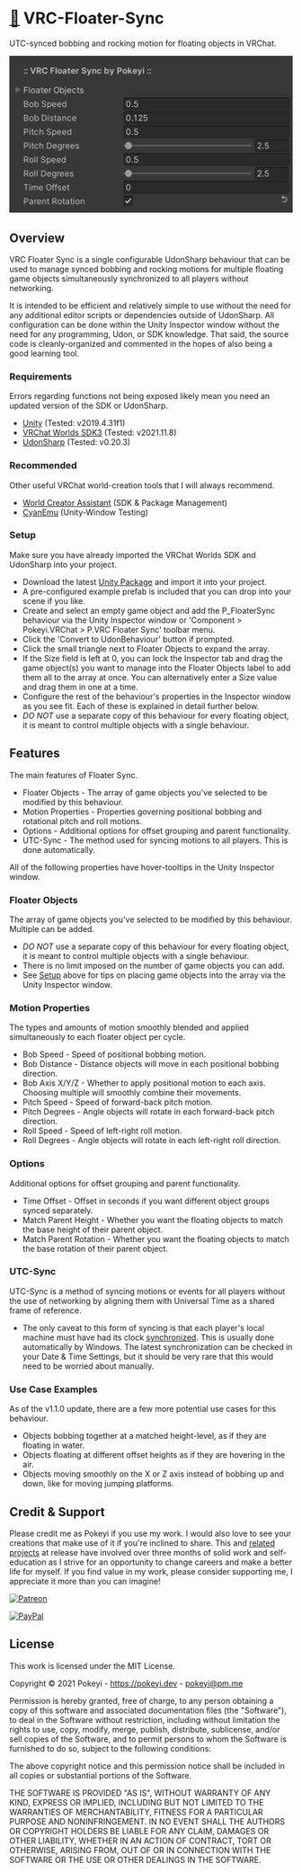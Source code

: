 # [💾](https://github.com/Pokeyi/VRC-Floater-Sync/blob/main/P_FloaterSync.cs) VRC-Floater-Sync <!-- [![Downloads](https://img.shields.io/github/downloads/Pokeyi/VRC-Floater-Sync/total?label=Downloads&logo=github)](https://github.com/Pokeyi/VRC-Floater-Sync/releases) -->
UTC-synced bobbing and rocking motion for floating objects in VRChat.

![Floater Sync](P_FloaterSync.png)

## Overview
VRC Floater Sync is a single configurable UdonSharp behaviour that can be used to manage synced bobbing and rocking motions for multiple floating game objects simultaneously synchronized to all players without networking.

It is intended to be efficient and relatively simple to use without the need for any additional editor scripts or dependencies outside of UdonSharp. All configuration can be done within the Unity Inspector window without the need for any programming, Udon, or SDK knowledge. That said, the source code is cleanly-organized and commented in the hopes of also being a good learning tool.

### Requirements
Errors regarding functions not being exposed likely mean you need an updated version of the SDK or UdonSharp.
- [Unity](https://docs.vrchat.com/docs/current-unity-version) (Tested: v2019.4.31f1)
- [VRChat Worlds SDK3](https://vrchat.com/home/download) (Tested: v2021.11.8)
- [UdonSharp](https://github.com/MerlinVR/UdonSharp) (Tested: v0.20.3)

### Recommended
Other useful VRChat world-creation tools that I will always recommend.
- [World Creator Assistant](https://github.com/Varneon/WorldCreatorAssistant) (SDK & Package Management)
- [CyanEmu](https://github.com/CyanLaser/CyanEmu) (Unity-Window Testing)

### Setup
Make sure you have already imported the VRChat Worlds SDK and UdonSharp into your project.
- Download the latest [Unity Package](https://github.com/Pokeyi/VRC-Floater-Sync/releases) and import it into your project.
- A pre-configured example prefab is included that you can drop into your scene if you like.
- Create and select an empty game object and add the P_FloaterSync behaviour via the Unity Inspector window or 'Component > Pokeyi.VRChat > P.VRC Floater Sync' toolbar menu.
- Click the 'Convert to UdonBehaviour' button if prompted.
- Click the small triangle next to Floater Objects to expand the array.
- If the Size field is left at 0, you can lock the Inspector tab and drag the game object(s) you want to manage into the Floater Objects label to add them all to the array at once. You can alternatively enter a Size value and drag them in one at a time.
- Configure the rest of the behaviour's properties in the Inspector window as you see fit. Each of these is explained in detail further below.
- *DO NOT* use a separate copy of this behaviour for every floating object, it is meant to control multiple objects with a single behaviour.

## Features
The main features of Floater Sync.
- Floater Objects - The array of game objects you've selected to be modified by this behaviour.
- Motion Properties - Properties governing positional bobbing and rotational pitch and roll motions.
- Options - Additional options for offset grouping and parent functionality.
- UTC-Sync - The method used for syncing motions to all players. This is done automatically.

All of the following properties have hover-tooltips in the Unity Inspector window.

### Floater Objects
The array of game objects you've selected to be modified by this behaviour. Multiple can be added.
- *DO NOT* use a separate copy of this behaviour for every floating object, it is meant to control multiple objects with a single behaviour.
- There is no limit imposed on the number of game objects you can add.
- See [Setup](#setup) above for tips on placing game objects into the array via the Unity Inspector window.

### Motion Properties
The types and amounts of motion smoothly blended and applied simultaneously to each floater object per cycle.
- Bob Speed - Speed of positional bobbing motion.
- Bob Distance - Distance objects will move in each positional bobbing direction.
- Bob Axis X/Y/Z - Whether to apply positional motion to each axis. Choosing multiple will smoothly combine their movements.
- Pitch Speed - Speed of forward-back pitch motion.
- Pitch Degrees - Angle objects will rotate in each forward-back pitch direction.
- Roll Speed - Speed of left-right roll motion.
- Roll Degrees - Angle objects will rotate in each left-right roll direction.

### Options
Additional options for offset grouping and parent functionality.
- Time Offset - Offset in seconds if you want different object groups synced separately.
- Match Parent Height - Whether you want the floating objects to match the base height of their parent object.
- Match Parent Rotation - Whether you want the floating objects to match the base rotation of their parent object.

### UTC-Sync
UTC-Sync is a method of syncing motions or events for all players without the use of networking by aligning them with Universal Time as a shared frame of reference.
- The only caveat to this form of syncing is that each player's local machine must have had its clock [synchronized](https://youtu.be/VZBxG6v0gYQ). This is usually done automatically by Windows. The latest synchronization can be checked in your Date & Time Settings, but it should be very rare that this would need to be worried about manually.

### Use Case Examples
As of the v1.1.0 update, there are a few more potential use cases for this behaviour.
- Objects bobbing together at a matched height-level, as if they are floating in water.
- Objects floating at different offset heights as if they are hovering in the air.
- Objects moving smoothly on the X or Z axis instead of bobbing up and down, like for moving jumping platforms.

## Credit & Support
Please credit me as Pokeyi if you use my work. I would also love to see your creations that make use of it if you're inclined to share. This and [related projects](https://github.com/Pokeyi/pokeyi.github.io#my-projects) at release have involved over three months of solid work and self-education as I strive for an opportunity to change careers and make a better life for myself. If you find value in my work, please consider supporting me, I appreciate it more than you can imagine!

[![Patreon](https://img.shields.io/badge/Patreon-Support-red?logo=patreon)](https://patreon.com/pokeyi)

[![PayPal](https://img.shields.io/badge/PayPal-Donate-blue?logo=paypal)](https://www.paypal.com/donate?hosted_button_id=XFBLJ5GNSLGRC)

## License
This work is licensed under the MIT License.

Copyright © 2021 Pokeyi - https://pokeyi.dev - [pokeyi@pm.me](mailto:pokeyi@pm.me)

Permission is hereby granted, free of charge, to any person obtaining a copy
of this software and associated documentation files (the "Software"), to deal
in the Software without restriction, including without limitation the rights
to use, copy, modify, merge, publish, distribute, sublicense, and/or sell
copies of the Software, and to permit persons to whom the Software is
furnished to do so, subject to the following conditions:

The above copyright notice and this permission notice shall be included in all
copies or substantial portions of the Software.

THE SOFTWARE IS PROVIDED "AS IS", WITHOUT WARRANTY OF ANY KIND, EXPRESS OR
IMPLIED, INCLUDING BUT NOT LIMITED TO THE WARRANTIES OF MERCHANTABILITY,
FITNESS FOR A PARTICULAR PURPOSE AND NONINFRINGEMENT. IN NO EVENT SHALL THE
AUTHORS OR COPYRIGHT HOLDERS BE LIABLE FOR ANY CLAIM, DAMAGES OR OTHER
LIABILITY, WHETHER IN AN ACTION OF CONTRACT, TORT OR OTHERWISE, ARISING FROM,
OUT OF OR IN CONNECTION WITH THE SOFTWARE OR THE USE OR OTHER DEALINGS IN THE
SOFTWARE.
